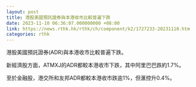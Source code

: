 ```yaml
---
layout: post
title: 港股美國預託證券與本港收市比較普遍下跌
date: 2023-11-10 06:36:07.000000000 +08:00
link: https://news.rthk.hk/rthk/ch/component/k2/1727233-20231110.htm
categories: rthk
---
```


港股美國預託證券(ADR)與本港收市比較普遍下跌。

新經濟股方面，ATMXJ的ADR都較本港收市下跌，其中阿里巴巴跌約1.7%。

至於金融股，港交所和友邦ADR都較本港收市跌逾1%，但滙控升0.4%。

